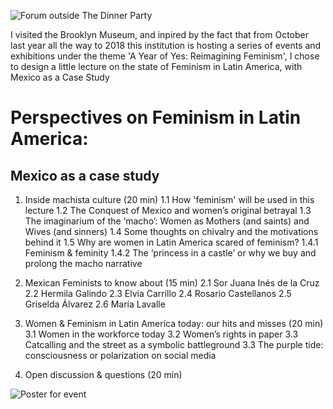
![Forum outside The Dinner Party](http://itp.pilargomezruiz.com/wp-content/uploads/2017/02/pres-in-forum.jpg)

I visited the Brooklyn Museum, and inpired by the fact that from October last year all the way to 2018 this institution is hosting a series
of events and exhibitions under the theme 'A Year of Yes: Reimagining Feminism', I chose to design a little lecture on the state of Feminism in Latin America,
with Mexico as a Case Study 


# Perspectives on Feminism in Latin America: 
## Mexico as a case study


1) Inside machista culture (20 min) 
	1.1 How 'feminism' will be used in this lecture
	1.2 The Conquest of Mexico and women’s original betrayal
	1.3 The imaginarium of the ‘macho’: Women as  Mothers (and saints) and Wives (and sinners)
	1.4 Some thoughts on chivalry and the motivations behind it
  	1.5 Why are women in Latin America scared of feminism? 
		1.4.1 Feminism & feminity
	  1.4.2 The ‘princess in a castle’ or why we buy and prolong the macho narrative
	
2) Mexican Feminists to know about (15 min)
	2.1 Sor Juana Inés de la Cruz
	2.2 Hermila Galindo 
	2.3 Elvia Carrillo
  	2.4 Rosario Castellanos
	2.5 Griselda Álvarez
	2.6 María Lavalle

3) Women & Feminism in Latin America today: our hits and misses (20 min) 
	3.1 Women in the workforce today
	3.2 Women’s rights in paper
	3.3 Catcalling and the street as a symbolic battleground
	3.3 The purple tide: consciousness or polarization on social media

4) Open discussion & questions (20 min)


![Poster for event](http://itp.pilargomezruiz.com/wp-content/uploads/2017/02/poster.jpg)
